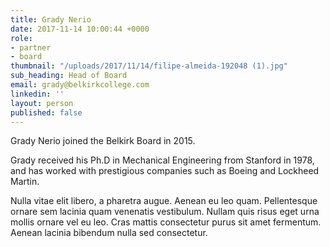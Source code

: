```yaml
---
title: Grady Nerio
date: 2017-11-14 10:00:44 +0000
role:
- partner
- board
thumbnail: "/uploads/2017/11/14/filipe-almeida-192048 (1).jpg"
sub_heading: Head of Board
email: grady@belkirkcollege.com
linkedin: ''
layout: person
published: false
---
```


Grady Nerio joined the Belkirk Board in 2015.

Grady received his Ph.D in Mechanical Engineering from Stanford in 1978, and has worked with prestigious companies such as Boeing and Lockheed Martin.

Nulla vitae elit libero, a pharetra augue. Aenean eu leo quam. Pellentesque ornare sem lacinia quam venenatis vestibulum. Nullam quis risus eget urna mollis ornare vel eu leo. Cras mattis consectetur purus sit amet fermentum. Aenean lacinia bibendum nulla sed consectetur.
